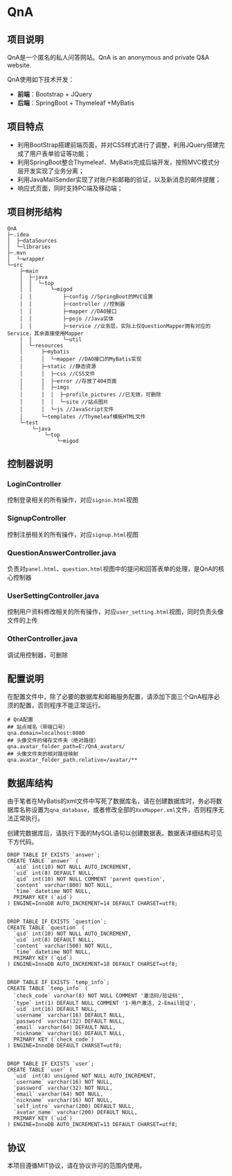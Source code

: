# QnA

## 项目说明

QnA是一个匿名的私人问答网站。QnA is an anonymous and private Q&amp;A website.

QnA使用如下技术开发：

- **前端**：Bootstrap + JQuery
- **后端**：SpringBoot + Thymeleaf +MyBatis

## 项目特点

- 利用BootStrap搭建前端页面，并对CSS样式进行了调整，利用JQuery搭建完成了用户表单验证等功能；
- 利用SpringBoot整合Thymeleaf、MyBatis完成后端开发，按照MVC模式分层开发实现了业务分离；
- 利用JavaMailSender实现了对账户和邮箱的验证，以及新消息的邮件提醒；
- 响应式页面，同时支持PC端及移动端；

## 项目树形结构

```
QnA
├─.idea
│  ├─dataSources
│  └─libraries
├─.mvn
│  └─wrapper
└─src
    ├─main
    │  ├─java
    │  │  └─top
    │  │      └─migod
    │  │          ├─config //SpringBoot的MVC设置
    │  │          ├─controller //控制器
    │  │          ├─mapper //DAO接口
    │  │          ├─pojo //Java实体
    │  │          ├─service //业务层，实际上仅QuestionMapper拥有对应的Service，其余直接使用Mapper
    │  │          └─util
    │  └─resources
    │      ├─mybatis
    │      │  └─mapper //DAO接口的MyBatis实现
    │      ├─static //静态资源
    │      │  ├─css //CSS文件
    │      │  ├─error //存放了404页面
    │      │  ├─imgs
    │      │  │  ├─profile_pictures //已无效，可删除
    │      │  │  └─site //站点图片
    │      │  └─js //JavaScript文件
    │      └─templates //Thymeleaf模板HTML文件
    └─test
        └─java
            └─top
                └─migod
```

## 控制器说明

### LoginController

控制登录相关的所有操作，对应`signin.html`视图

### SignupController

控制注册相关的所有操作，对应`signup.html`视图

### QuestionAnswerController.java

负责对`panel.html`、`question.html`视图中的提问和回答表单的处理，是QnA的核心控制器

### UserSettingController.java

控制用户资料修改相关的所有操作，对应`user_setting.html`视图，同时负责头像文件的上传

### OtherController.java

调试用控制器，可删除

## 配置说明

在配置文件中，除了必要的数据库和邮箱服务配置，请添加下面三个QnA程序必须的配置，否则程序不能正常运行。

```properties
# QnA配置
## 站点域名（带端口号） 
qna.domain=localhost:8080
## 头像文件的储存文件夹（绝对路径）
qna.avatar_folder_path=E:/QnA_avatars/
## 头像文件夹的相对路径映射
qna.avatar_folder_path.relative=/avatar/**
```

## 数据库结构

由于笔者在MyBatis的xml文件中写死了数据库名，请在创建数据库时，务必将数据库名称设置为`qna_database`，或者修改全部的`XxxMapper.xml`文件，否则程序无法正常执行。

创建完数据库后，请执行下面的MySQL语句以创建数据表。数据表详细结构可见下方代码。

```mysql
DROP TABLE IF EXISTS `answer`;
CREATE TABLE `answer` (
  `aid` int(10) NOT NULL AUTO_INCREMENT,
  `uid` int(8) DEFAULT NULL,
  `qid` int(10) NOT NULL COMMENT 'parent question',
  `content` varchar(800) NOT NULL,
  `time` datetime NOT NULL,
  PRIMARY KEY (`aid`)
) ENGINE=InnoDB AUTO_INCREMENT=14 DEFAULT CHARSET=utf8;


DROP TABLE IF EXISTS `question`;
CREATE TABLE `question` (
  `qid` int(10) NOT NULL AUTO_INCREMENT,
  `uid` int(8) DEFAULT NULL,
  `content` varchar(500) NOT NULL,
  `time` datetime NOT NULL,
  PRIMARY KEY (`qid`)
) ENGINE=InnoDB AUTO_INCREMENT=18 DEFAULT CHARSET=utf8;


DROP TABLE IF EXISTS `temp_info`;
CREATE TABLE `temp_info` (
  `check_code` varchar(8) NOT NULL COMMENT '激活码/验证码',
  `type` int(1) DEFAULT NULL COMMENT '1-用户激活, 2-Email验证',
  `uid` int(16) DEFAULT NULL,
  `username` varchar(16) DEFAULT NULL,
  `password` varchar(32) DEFAULT NULL,
  `email` varchar(64) DEFAULT NULL,
  `nickname` varchar(16) DEFAULT NULL,
  PRIMARY KEY (`check_code`)
) ENGINE=InnoDB DEFAULT CHARSET=utf8;


DROP TABLE IF EXISTS `user`;
CREATE TABLE `user` (
  `uid` int(8) unsigned NOT NULL AUTO_INCREMENT,
  `username` varchar(16) NOT NULL,
  `password` varchar(32) NOT NULL,
  `email` varchar(64) NOT NULL,
  `nickname` varchar(16) NOT NULL,
  `self_intro` varchar(200) DEFAULT NULL,
  `avatar_name` varchar(200) DEFAULT NULL,
  PRIMARY KEY (`uid`)
) ENGINE=InnoDB AUTO_INCREMENT=13 DEFAULT CHARSET=utf8;

```

## 协议

本项目遵循MIT协议，请在协议许可的范围内使用。
